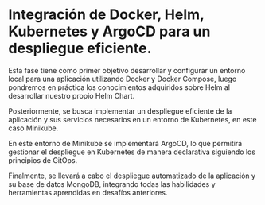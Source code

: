# Integración de Docker, Helm, Kubernetes y ArgoCD para un despliegue eficiente.

Esta fase tiene como primer objetivo desarrollar y configurar un entorno local para una aplicación utilizando Docker y Docker Compose, luego pondremos en práctica los conocimientos adquiridos sobre Helm al desarrollar nuestro propio Helm Chart.

Posteriormente, se busca implementar un despliegue eficiente de la aplicación y sus servicios necesarios en un entorno de Kubernetes, en este caso Minikube.

En este entorno de Minikube se implementará ArgoCD, lo que permitirá gestionar el despliegue en Kubernetes de manera declarativa siguiendo los principios de GitOps.

Finalmente, se llevará a cabo el despliegue automatizado de la aplicación y su base de datos MongoDB, integrando todas las habilidades y herramientas aprendidas en desafíos anteriores.
